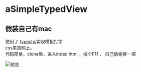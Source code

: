 # aSimpleTypedView
## 假装自己有mac
使用了 [typed.js](https://github.com/mattboldt/typed.js)实现模拟打字  
css来自网上。  
代码简单，clone后，进入index.html ，按个F11 ， 自己偷偷爽一把

![预览](https://github.com/ABUGADAY/aSimpleTypedView/blob/master/img/prev.jpg)